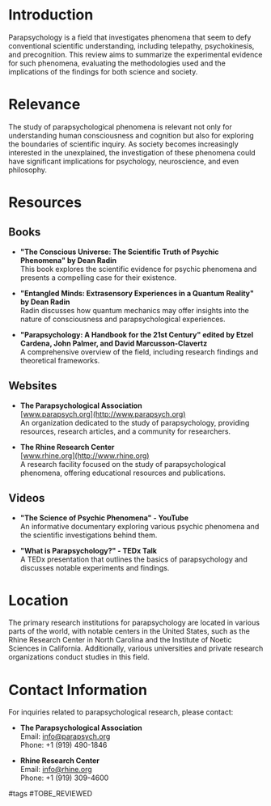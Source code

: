 # Introduction
Parapsychology is a field that investigates phenomena that seem to defy conventional scientific understanding, including telepathy, psychokinesis, and precognition. This review aims to summarize the experimental evidence for such phenomena, evaluating the methodologies used and the implications of the findings for both science and society.

# Relevance
The study of parapsychological phenomena is relevant not only for understanding human consciousness and cognition but also for exploring the boundaries of scientific inquiry. As society becomes increasingly interested in the unexplained, the investigation of these phenomena could have significant implications for psychology, neuroscience, and even philosophy.

# Resources
## Books
- **"The Conscious Universe: The Scientific Truth of Psychic Phenomena" by Dean Radin**  
  This book explores the scientific evidence for psychic phenomena and presents a compelling case for their existence.

- **"Entangled Minds: Extrasensory Experiences in a Quantum Reality" by Dean Radin**  
  Radin discusses how quantum mechanics may offer insights into the nature of consciousness and parapsychological experiences.

- **"Parapsychology: A Handbook for the 21st Century" edited by Etzel Cardena, John Palmer, and David Marcusson-Clavertz**  
  A comprehensive overview of the field, including research findings and theoretical frameworks.

## Websites
- **The Parapsychological Association**  
  [www.parapsych.org](http://www.parapsych.org)  
  An organization dedicated to the study of parapsychology, providing resources, research articles, and a community for researchers.

- **The Rhine Research Center**  
  [www.rhine.org](http://www.rhine.org)  
  A research facility focused on the study of parapsychological phenomena, offering educational resources and publications.

## Videos
- **"The Science of Psychic Phenomena" - YouTube**  
  An informative documentary exploring various psychic phenomena and the scientific investigations behind them.

- **"What is Parapsychology?" - TEDx Talk**  
  A TEDx presentation that outlines the basics of parapsychology and discusses notable experiments and findings.

# Location
The primary research institutions for parapsychology are located in various parts of the world, with notable centers in the United States, such as the Rhine Research Center in North Carolina and the Institute of Noetic Sciences in California. Additionally, various universities and private research organizations conduct studies in this field.

# Contact Information
For inquiries related to parapsychological research, please contact:

- **The Parapsychological Association**  
  Email: info@parapsych.org  
  Phone: +1 (919) 490-1846

- **Rhine Research Center**  
  Email: info@rhine.org  
  Phone: +1 (919) 309-4600

#tags 
#TOBE_REVIEWED

